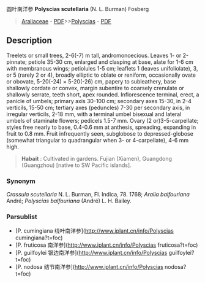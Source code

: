 圆叶南洋参 **Polyscias scutellaria** (N. L. Burman) Fosberg

> [Araliaceae](http://www.iplant.cn/info/Araliaceae?t=foc) - [PDF](http://www.iplant.cn/foc/pdf/Araliaceae.pdf)>>[Polyscias](http://www.iplant.cn/info/Polyscias?t=foc) - [PDF](http://www.iplant.cn/foc/pdf/Polyscias.pdf)

## Description

Treelets or small trees, 2-6(-7) m tall, andromonoecious. Leaves 1- or 2-pinnate; petiole 35-30 cm, enlarged and clasping at base, alate for 1-6 cm with membranous wings; petiolules 1-5 cm; leaflets 1 (leaves unifoliolate), 3, or 5 (rarely 2 or 4), broadly elliptic to oblate or reniform, occasionally ovate or obovate, 5-20(-24) × 5-20(-26) cm, papery to subleathery, base shallowly cordate or convex, margin subentire to coarsely crenulate or shallowly serrate, teeth short, apex rounded. Inflorescence terminal, erect, a panicle of umbels; primary axis 30-100 cm; secondary axes 15-30, in 2-4 verticils, 15-50 cm; tertiary axes (peduncles) 7-30 per secondary axis, in irregular verticils, 2-18 mm, with a terminal umbel bisexual and lateral umbels of staminate flowers; pedicels 1.5-7 mm. Ovary (2 or)3-5-carpellate; styles free nearly to base, 0.4-0.6 mm at anthesis, spreading, expanding in fruit to 0.8 mm. Fruit infrequently seen, subglobose to depressed-globose (somewhat triangular to quadrangular when 3- or 4-carpellate), 4-6 mm high.

> **Habait** : 
> Cultivated in gardens. Fujian (Xiamen), Guangdong (Guangzhou) [native to SW Pacific islands].

### Synonym
*Crassula scutellaria* N. L. Burman, Fl. Indica, 78. 1768; *Aralia balfouriana* André; *Polyscias balfouriana* (André) L. H. Bailey.

### Parsublist

* [P.  cumingiana  线叶南洋参](http://www.iplant.cn/info/Polyscias cumingiana?t=foc)
* [P.  fruticosa  南洋参](http://www.iplant.cn/info/Polyscias fruticosa?t=foc)
* [P.  guilfoylei  银边南洋参](http://www.iplant.cn/info/Polyscias guilfoylei?t=foc)
* [P.  nodosa  结节南洋参](http://www.iplant.cn/info/Polyscias nodosa?t=foc)
